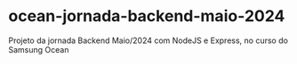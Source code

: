 # ocean-jornada-backend-maio-2024
Projeto da jornada Backend Maio/2024 com NodeJS e Express, no curso do Samsung Ocean
